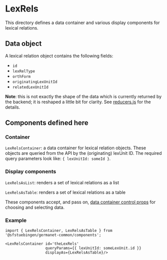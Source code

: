 # LexRels

This directory defines a data container and various display components
for lexical relations.

## Data object

A lexical relation object contains the following fields:

  - `id`
  - `lexRelType`
  - `orthForm`
  - `originatingLexUnitId`
  - `relatedLexUnitId`

**Note**: this is not exactly the shape of the data which is currently
returned by the backend; it is reshaped a little bit for clarity.  See
[reducers.js](./reducers.js) for the details.

## Components defined here

### Container

`LexRelsContainer`: a data container for lexical relation objects.
These objects are queried from the API by the (originating) lexUnit ID.
The required query parameters look like: `{ lexUnitId: someId }`.

### Display components

`LexRelsAsList`: renders a set of lexical relations as a list 

`LexRelsAsTable`: renders a set of lexical relations as a table 

These components accept, and pass on, [data container control
props](../DataContainer#user-content-selecting-and-choosing-data-objects) for choosing and selecting data.

### Example

```
import { LexRelsContainer, LexRelsAsTable } from '@sfstuebingen/germanet-common/components';

<LexRelsContainer id='theLexRels'
                  queryParams={{ lexUnitId: someLexUnit.id }}
                  displayAs={LexRelsAsTable}/>
```
